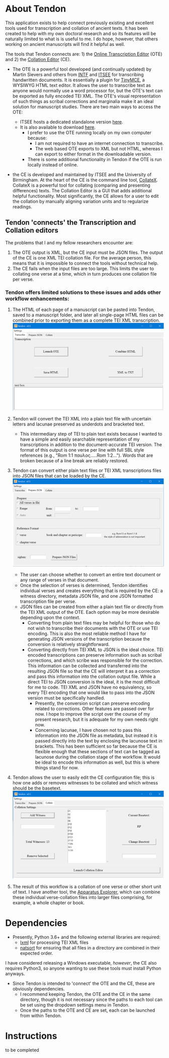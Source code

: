 # About Tendon

This application exists to help connect previously existing and excellent tools used for transcription and collation of ancient texts. It has been created to help with my own doctoral research and so its features will be naturally limited to what is is useful to me. I do hope, however, that others working on ancient manuscripts will find it helpful as well.

The tools that Tendon connects are: 1) the [Online Transcription Editor](https://sourceforge.net/projects/wfce-ote/) (OTE) and 2) the [Collation Editor](https://github.com/itsee-birmingham/standalone_collation_editor) (CE).

* The OTE is a powerful tool developed (and continually updated) by Martin Sievers and others from [INTF](http://egora.uni-muenster.de/intf/index_en.shtml) and [ITSEE](https://www.birmingham.ac.uk/research/itsee/index.aspx) for transcribing handwritten documents. It is essentially a plugin for [TinyMCE](https://www.tiny.cloud/), a WYSIWYG HTML text editor. It allows the user to transcribe text as anyone would normally use a word processor for, but the OTE's text can be exported as fully encoded TEI XML. The OTE's visual representation of such things as scribal corrections and marginalia make it an ideal solution for manuscript studies. There are two main ways to access the OTE:
    - ITSEE hosts a dedicated standalone version [here](https://itsee-wce.birmingham.ac.uk/ote/transcriptiontool).
    - It is also available to download [here](https://sourceforge.net/projects/wfce-ote/). 
        * I prefer to use the OTE running locally on my own computer because:
            - I am not required to have an internet connection to transcribe.
            - The web based OTE exports to XML but not HTML, whereas I can export to either format in the downloadable version.
        * There is some additional functionality in Tendon if the OTE is run locally instead of online.

* the CE is developed and maintained by ITSEE and the University of Birmingham. At the heart of the CE is the command line tool, [CollateX](https://collatex.net/). CollateX is a powerful tool for collating (comparing and presenting differences) texts. The Collation Editor is a GUI that adds additional helpful functionality. Most significantly, the CE allows for a user to edit the collation by manually aligning variation units and to regularize readings.

## Tendon 'connects' the Transcription and Collation editors
The problems that I and my fellow researchers encounter are: 
1. The OTE output is XML, but the CE input must be JSON files. The output of the CE is one XML TEI collation file. For the average person, this means that it is impossible to connect the tools without technical help.
2. The CE fails when the input files are too large. This limits the user to collating one verse at a time, which in turn produces one collation file per verse.

### Tendon offers limited solutions to these issues and adds other workflow enhancements:
1. The HTML of each page of a manuscript can be pasted into Tendon, saved to a manuscript folder, and later all single-page HTML files can be combined prior to exporting them as a complete TEI XML transcription.
![transcribe](images/transcribe.png)

2. Tendon will convert the TEI XML into a plain text file with uncertain letters and lacunae preserved as underdots and bracketed text.
    - This intermediary step of TEI to plain text exists because I wanted to have a simple and easily searchable representation of my transcriptions in addition to the document-accurate TEI version. The format of this output is one verse per line with full SBL style references (e.g., "Rom 1:1 παυλος.....Rom 1:2..."). Words that are broken because of a line break are reliably restored.

3. Tendon can convert either plain text files or TEI XML transcriptions files into JSON files that can be loaded by the CE.
![prepare json](images/prepare_json.png)
    - The user can choose whether to convert an entire text document or any range of verses in that document.
    - Once the selection of verses is determined, Tendon identifies individual verses and creates everything that is required by the CE: a witness directory, metadata JSON file, and one JSON formatted transcription file per verse.
    - JSON files can be created from either a plain text file or directly from the TEI XML output of the OTE. Each option may be more desirable depending upon the context.
        - Converting from plain text files may be helpful for those who do not wish to transcribe their documents with the OTE or use TEI encoding. This is also the most reliable method I have for generating JSON versions of the transcription because the conversion is relatively straightforward.
        - Converting directly from TEI XML to JSON is the ideal choice. TEI encoded transcriptions can preserve information such as scribal corrections, and which scribe was responsible for the correction. This information can be collected and transferred into the resulting JSON file so that the CE will interpret it as a correction and pass this information into the collation output file. While a direct TEI to JSON conversion is the ideal, it is the most difficult for me to code. TEI XML and JSON have no equivalency, so every TEI encoding that one would like to pass into the JSON version must be specifically handled. 
            - Presently, the conversion script can preserve encoding related to corrections. Other features are passed over for now. I hope to improve the script over the course of my present research, but it is adequate for my own needs right now.
            - Concerning lacunae, I have chosen not to pass this information into the JSON file as metadata, but instead it is passed directly into the text by enclosing the lacunose text in brackets. This has been sufficient so far because the CE is flexible enough that these sections of text can be tagged as lacunose during the collation stage of the workflow. It would be ideal to encode this information as well, but this is where things stand for now.

4. Tendon allows the user to easily edit the CE configuration file; this is how one adds or removes witnesses to be collated and which witness should be the basetext.
![collate](images/collate.png)
5. The result of this workflow is a collation of one verse or other short unit of text. I have another tool, the [Apparatus Explorer](https://github.com/d-flood/apparatus-explorer), which can combine these individual verse-collation files into larger files comprising, for example, a whole chapter or book.

# Dependencies
* Presently, Python 3.6+ and the following external libraries are required:
    - [lxml](https://lxml.de/) for processing TEI XML files
    - [natsort](https://pypi.org/project/natsort/) for ensuring that all files in a directory are combined in their expected order.

I have considered releasing a Windows executable, _however_, the CE also requires Python3, so anyone wanting to use these tools must install Python anyways.

* Since Tendon is intended to 'connect' the OTE and the CE, these are obviously dependencies.
    - I recommend keeping Tendon, the OTE and the CE in the same directory, though it is not necessary since the paths to each tool can be set using the dropdown settings menu in Tendon.
    - Once the paths to the OTE and CE are set, each can be launched from within Tendon.

# Instructions
to be completed